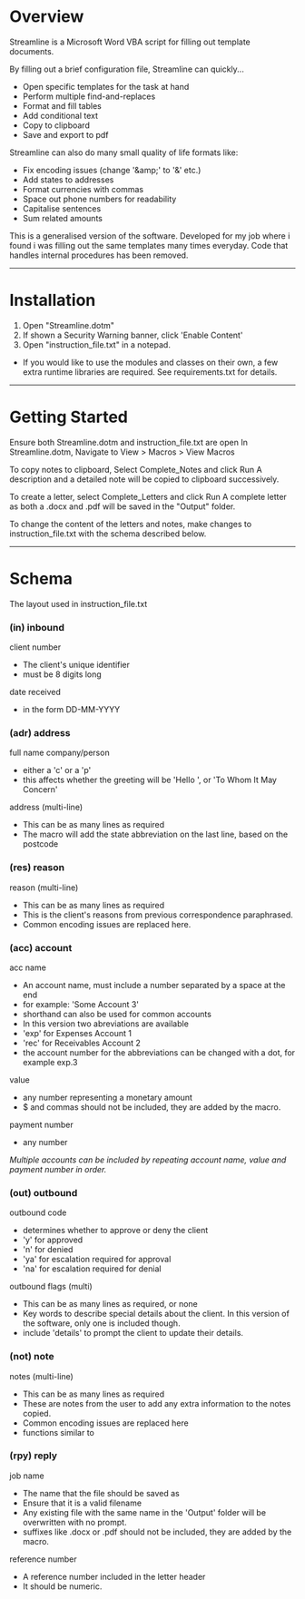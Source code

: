 # Overview  

Streamline is a Microsoft Word VBA script for filling out template documents. 

By filling out a brief configuration file, Streamline can quickly...  

- Open specific templates for the task at hand
- Perform multiple find-and-replaces
- Format and fill tables
- Add conditional text
- Copy to clipboard
- Save and export to pdf

Streamline can also do many small quality of life formats like:

- Fix encoding issues (change '\&amp;' to '&' etc.)
- Add states to addresses
- Format currencies with commas
- Space out phone numbers for readability
- Capitalise sentences
- Sum related amounts

This is a generalised version of the software. Developed for my job where i found i was filling out the same templates many times everyday. Code that handles internal procedures has been removed.  


---

# Installation

1. Open "Streamline.dotm"
2. If shown a Security Warning banner, click 'Enable Content'
3. Open "instruction_file.txt" in a notepad.

* If you would like to use the modules and classes on their own, a few extra runtime libraries are required. See requirements.txt for details.

---

# Getting Started

Ensure both Streamline.dotm and instruction_file.txt are open
In Streamline.dotm, Navigate to View > Macros > View Macros

To copy notes to clipboard, Select Complete_Notes and click Run
A description and a detailed note will be copied to clipboard successively.

To create a letter, select Complete_Letters and click Run
A complete letter as both a .docx and .pdf will be saved in the "Output" folder.

To change the content of the letters and notes, make changes to instruction_file.txt with the schema described below.

---

# Schema

The layout used in instruction_file.txt

### (in) inbound
client number
- The client's unique identifier
- must be 8 digits long

date received
- in the form DD-MM-YYYY


### (adr) address
full name
company/person
- either a 'c' or a 'p'
- this affects whether the greeting will be 'Hello <Name>', or 'To Whom It May Concern'

address (multi-line)
- This can be as many lines as required
- The macro will add the state abbreviation on the last line, based on the postcode


### (res) reason
reason (multi-line)
- This can be as many lines as required
- This is the client's reasons from previous correspondence paraphrased.
- Common encoding issues are replaced here.


### (acc) account
acc name
- An account name, must include a number separated by a space at the end
- for example: 'Some Account 3'
- shorthand can also be used for common accounts
- In this version two abreviations are available
- 'exp' for Expenses Account 1
- 'rec' for Receivables Account 2
- the account number for the abbreviations can be changed with a dot, for example exp.3

value
- any number representing a monetary amount
- $ and commas should not be included, they are added by the macro.

payment number
- any number

*Multiple accounts can be included by repeating account name, value and payment number in order.*


### (out) outbound
outbound code
- determines whether to approve or deny the client
- 'y' for approved
- 'n' for denied
- 'ya' for escalation required for approval
- 'na' for escalation required for denial

outbound flags (multi)
- This can be as many lines as required, or none
- Key words to describe special details about the client. In this version of the software, only one is included though.
- include 'details' to prompt the client to update their details.


### (not) note
notes (multi-line)
- This can be as many lines as required
- These are notes from the user to add any extra information to the notes copied.
- Common encoding issues are replaced here
- functions similar to <res>


### (rpy) reply
job name
- The name that the file should be saved as
- Ensure that it is a valid filename
- Any existing file with the same name in the 'Output' folder will be overwritten with no prompt.
- suffixes like .docx or .pdf should not be included, they are added by the macro.

reference number
- A reference number included in the letter header
- It should be numeric.

